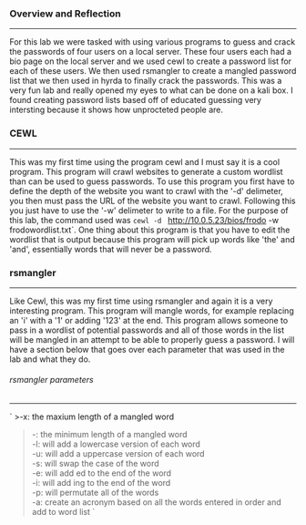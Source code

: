 ### Overview and Reflection
------
For this lab we were tasked with using various programs to guess and crack the passwords of four users on a local server. These four users each had a bio page on the local server and we 
used cewl to create a password list for each of these users. We then used rsmangler to create a mangled password list that we then used in hyrda to finally crack the passwords. This 
was a very fun lab and really opened my eyes to what can be done on a kali box. I found creating password lists based off of educated guessing very intersting because it shows 
how unprocteted people are. 

### CEWL
------
This was my first time using the program cewl and I must say it is a cool program. This program will crawl websites to generate a custom wordlist than can be used to guess passwords. To use this program you first have to define the depth of the website you want to crawl with the '-d' delimeter, you then must pass the URL of the website you want to crawl. Following this you just have to use the '-w' delimeter to write to a file. For the purpose of this lab, the command used was `cewl -d ` http://10.0.5.23/bios/frodo -w frodowordlist.txt`. One thing about this program is that you have to edit the wordlist that is output because this program will pick up words like 'the' and 'and', essentially words that will never be a password. 

### rsmangler
------
Like Cewl, this was my first time using rsmangler and again it is a very interesting program. This program will mangle words, for example replacing an 'i' with a '1' or adding '123' at the end. This program allows someone to pass in a wordlist of potential passwords and all of those words in the list will be mangled in an attempt to be able to properly guess a password. I will have a section below that goes over each  parameter that was used in the lab and what they do. 

###### rsmangler parameters
-------
` >-x: the maxium length of a mangled word    
 >-: the minimum length of a mangled word     
-l: will add a lowercase version of each word  
-u: will add a uppercase version of each word    
-s: will swap the case of the word    
-e: will add ed to the end of the word  
-i: will add ing to the end of the word  
-p: will permutate all of the words  
-a: create an acronym based on all the words entered in order and add to word list  `
